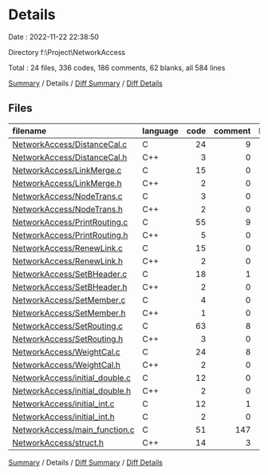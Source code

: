 # Details

Date : 2022-11-22 22:38:50

Directory f:\\Project\\NetworkAccess

Total : 24 files,  336 codes, 186 comments, 62 blanks, all 584 lines

[Summary](results.md) / Details / [Diff Summary](diff.md) / [Diff Details](diff-details.md)

## Files
| filename | language | code | comment | blank | total |
| :--- | :--- | ---: | ---: | ---: | ---: |
| [NetworkAccess/DistanceCal.c](/NetworkAccess/DistanceCal.c) | C | 24 | 9 | 1 | 34 |
| [NetworkAccess/DistanceCal.h](/NetworkAccess/DistanceCal.h) | C++ | 3 | 0 | 0 | 3 |
| [NetworkAccess/LinkMerge.c](/NetworkAccess/LinkMerge.c) | C | 15 | 0 | 3 | 18 |
| [NetworkAccess/LinkMerge.h](/NetworkAccess/LinkMerge.h) | C++ | 2 | 0 | 0 | 2 |
| [NetworkAccess/NodeTrans.c](/NetworkAccess/NodeTrans.c) | C | 3 | 0 | 1 | 4 |
| [NetworkAccess/NodeTrans.h](/NetworkAccess/NodeTrans.h) | C++ | 2 | 0 | 0 | 2 |
| [NetworkAccess/PrintRouting.c](/NetworkAccess/PrintRouting.c) | C | 55 | 9 | 4 | 68 |
| [NetworkAccess/PrintRouting.h](/NetworkAccess/PrintRouting.h) | C++ | 5 | 0 | 1 | 6 |
| [NetworkAccess/RenewLink.c](/NetworkAccess/RenewLink.c) | C | 15 | 0 | 1 | 16 |
| [NetworkAccess/RenewLink.h](/NetworkAccess/RenewLink.h) | C++ | 2 | 0 | 0 | 2 |
| [NetworkAccess/SetBHeader.c](/NetworkAccess/SetBHeader.c) | C | 18 | 1 | 2 | 21 |
| [NetworkAccess/SetBHeader.h](/NetworkAccess/SetBHeader.h) | C++ | 2 | 0 | 0 | 2 |
| [NetworkAccess/SetMember.c](/NetworkAccess/SetMember.c) | C | 4 | 0 | 2 | 6 |
| [NetworkAccess/SetMember.h](/NetworkAccess/SetMember.h) | C++ | 1 | 0 | 1 | 2 |
| [NetworkAccess/SetRouting.c](/NetworkAccess/SetRouting.c) | C | 63 | 8 | 6 | 77 |
| [NetworkAccess/SetRouting.h](/NetworkAccess/SetRouting.h) | C++ | 3 | 0 | 2 | 5 |
| [NetworkAccess/WeightCal.c](/NetworkAccess/WeightCal.c) | C | 24 | 8 | 3 | 35 |
| [NetworkAccess/WeightCal.h](/NetworkAccess/WeightCal.h) | C++ | 2 | 0 | 0 | 2 |
| [NetworkAccess/initial_double.c](/NetworkAccess/initial_double.c) | C | 12 | 0 | 1 | 13 |
| [NetworkAccess/initial_double.h](/NetworkAccess/initial_double.h) | C++ | 2 | 0 | 0 | 2 |
| [NetworkAccess/initial_int.c](/NetworkAccess/initial_int.c) | C | 12 | 1 | 1 | 14 |
| [NetworkAccess/initial_int.h](/NetworkAccess/initial_int.h) | C | 2 | 0 | 0 | 2 |
| [NetworkAccess/main_function.c](/NetworkAccess/main_function.c) | C | 51 | 147 | 28 | 226 |
| [NetworkAccess/struct.h](/NetworkAccess/struct.h) | C++ | 14 | 3 | 5 | 22 |

[Summary](results.md) / Details / [Diff Summary](diff.md) / [Diff Details](diff-details.md)